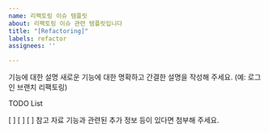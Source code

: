 ```yaml
---
name: 리팩토링 이슈 템플릿
about: 리팩토링 이슈 관련 템플릿입니다
title: "[Refactoring]"
labels: refactor
assignees: ''

---
```


기능에 대한 설명
새로운 기능에 대한 명확하고 간결한 설명을 작성해 주세요.
(예: 로그인 브랜치 리팩토링)

TODO List

[ ]
[ ]
[ ]
참고 자료
기능과 관련된 추가 정보 등이 있다면 첨부해 주세요.
